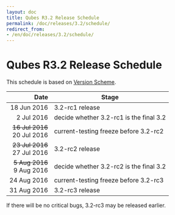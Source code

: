 ```yaml
---
layout: doc
title: Qubes R3.2 Release Schedule
permalink: /doc/releases/3.2/schedule/
redirect_from:
- /en/doc/releases/3.2/schedule/
---
```


Qubes R3.2 Release Schedule
===========================

This schedule is based on [Version Scheme](/doc/version-scheme/#tocAnchor-1-1-3).

<style>
article td, article th {
    border-width: 2px;
    border-style: double;
    padding: 5px;
}
</style>

|  Date       | Stage                                   |
| -----------:| --------------------------------------- |
| 18 Jun 2016 | 3.2-rc1 release                         |
|  2 Jul 2016 | decide whether 3.2-rc1 is the final 3.2 |
| <strike>16 Jul 2016</strike><br/>20 Jul 2016 | current-testing freeze before 3.2-rc2   |
| <strike>23 Jul 2016</strike><br/>27 Jul 2016 | 3.2-rc2 release                         |
| <strike> 5 Aug 2016</strike><br/> 9 Aug 2016 | decide whether 3.2-rc2 is the final 3.2 |
| 24 Aug 2016 | current-testing freeze before 3.2-rc3   |
| 31 Aug 2016 | 3.2-rc3 release                         |

If there will be no critical bugs, 3.2-rc3 may be released earlier.
